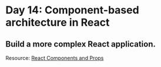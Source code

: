 # Day 14: Component-based architecture in React

## Build a more complex React application.

Resource: [React Components and Props](https://reactjs.org/docs/components-and-props.html)
